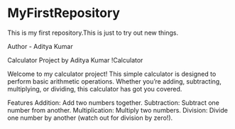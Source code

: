 # MyFirstRepository
This is my first repository.This is just to try out new things.
<p>Author - Aditya Kumar</p>

Calculator Project by Aditya Kumar
!Calculator

Welcome to my calculator project! This simple calculator is designed to perform basic arithmetic operations. Whether you’re adding, subtracting, multiplying, or dividing, this calculator has got you covered.

Features
Addition: Add two numbers together.
Subtraction: Subtract one number from another.
Multiplication: Multiply two numbers.
Division: Divide one number by another (watch out for division by zero!).
